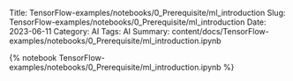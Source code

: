 Title: TensorFlow-examples/notebooks/0_Prerequisite/ml_introduction
Slug: TensorFlow-examples/notebooks/0_Prerequisite/ml_introduction
Date: 2023-06-11
Category: AI
Tags: AI
Summary: content/docs/TensorFlow-examples/notebooks/0_Prerequisite/ml_introduction.ipynb

{% notebook TensorFlow-examples/notebooks/0_Prerequisite/ml_introduction.ipynb %}